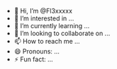 - 👋 Hi, I’m @Fl3xxxxx
- 👀 I’m interested in ...
- 🌱 I’m currently learning ...
- 💞️ I’m looking to collaborate on ...
- 📫 How to reach me ...
- 😄 Pronouns: ...
- ⚡ Fun fact: ...

<!---
Fl3xxxxx/Fl3xxxxx is a ✨ special ✨ repository because its `README.md` (this file) appears on your GitHub profile.
You can click the Preview link to take a look at your changes.
--->
